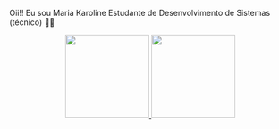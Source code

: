Oii!! Eu sou Maria Karoline
Estudante de Desenvolvimento de Sistemas (técnico) 👩‍💻

<div align="center">
  <a href="https://github.com/mariakarolinesarmento">
  <img height="150em" src="https://github-readme-stats.vercel.app/api?username=mariakarolinesarmento&show_icons=true&theme=dark&dark_all_commits=true&count_private=true"/>
  <img height="150em" src="https://github-readme-stats.vercel.app/api/top-langs/?username=mariakarolinesarmento&layout=compact&langs_count=0&theme=dark"/>
</div>
